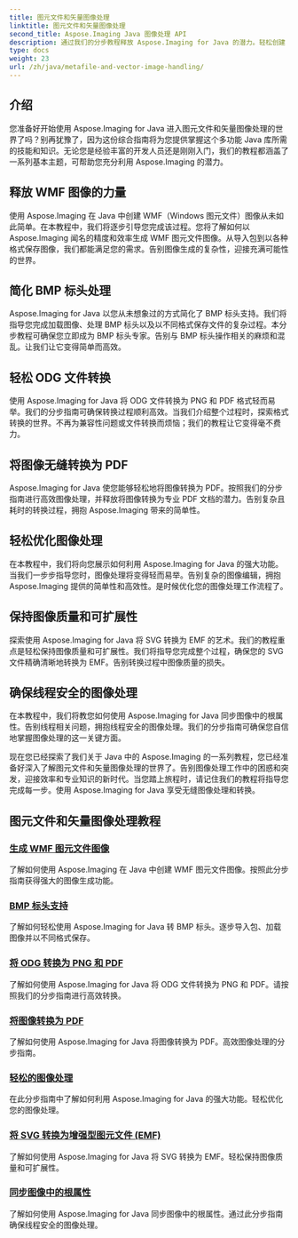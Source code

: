 ```yaml
---
title: 图元文件和矢量图像处理
linktitle: 图元文件和矢量图像处理
second_title: Aspose.Imaging Java 图像处理 API
description: 通过我们的分步教程释放 Aspose.Imaging for Java 的潜力。轻松创建 WMF 图元文件图像、处理 BMP 标头等。
type: docs
weight: 23
url: /zh/java/metafile-and-vector-image-handling/
---
```

## 介绍

您准备好开始使用 Aspose.Imaging for Java 进入图元文件和矢量图像处理的世界了吗？别再犹豫了，因为这份综合指南将为您提供掌握这个多功能 Java 库所需的技能和知识。无论您是经验丰富的开发人员还是刚刚入门，我们的教程都涵盖了一系列基本主题，可帮助您充分利用 Aspose.Imaging 的潜力。

## 释放 WMF 图像的力量

使用 Aspose.Imaging 在 Java 中创建 WMF（Windows 图元文件）图像从未如此简单。在本教程中，我们将逐步引导您完成该过程。您将了解如何以 Aspose.Imaging 闻名的精度和效率生成 WMF 图元文件图像。从导入包到以各种格式保存图像，我们都能满足您的需求。告别图像生成的复杂性，迎接充满可能性的世界。

## 简化 BMP 标头处理

Aspose.Imaging for Java 以您从未想象过的方式简化了 BMP 标头支持。我们将指导您完成加载图像、处理 BMP 标头以及以不同格式保存文件的复杂过程。本分步教程可确保您立即成为 BMP 标头专家。告别与 BMP 标头操作相关的麻烦和混乱。让我们让它变得简单而高效。

## 轻松 ODG 文件转换

使用 Aspose.Imaging for Java 将 ODG 文件转换为 PNG 和 PDF 格式轻而易举。我们的分步指南可确保转换过程顺利高效。当我们介绍整个过程时，探索格式转换的世界。不再为兼容性问题或文件转换而烦恼；我们的教程让它变得毫不费力。

## 将图像无缝转换为 PDF

Aspose.Imaging for Java 使您能够轻松地将图像转换为 PDF。按照我们的分步指南进行高效图像处理，并释放将图像转换为专业 PDF 文档的潜力。告别复杂且耗时的转换过程，拥抱 Aspose.Imaging 带来的简单性。

## 轻松优化图像处理

在本教程中，我们将向您展示如何利用 Aspose.Imaging for Java 的强大功能。当我们一步步指导您时，图像处理将变得轻而易举。告别复杂的图像编辑，拥抱 Aspose.Imaging 提供的简单性和高效性。是时候优化您的图像处理工作流程了。

## 保持图像质量和可扩展性

探索使用 Aspose.Imaging for Java 将 SVG 转换为 EMF 的艺术。我们的教程重点是轻松保持图像质量和可扩展性。我们将指导您完成整个过程，确保您的 SVG 文件精确清晰地转换为 EMF。告别转换过程中图像质量的损失。

## 确保线程安全的图像处理

在本教程中，我们将教您如何使用 Aspose.Imaging for Java 同步图像中的根属性。告别线程相关问题，拥抱线程安全的图像处理。我们的分步指南可确保您自信地掌握图像处理的这一关键方面。

现在您已经探索了我们关于 Java 中的 Aspose.Imaging 的一系列教程，您已经准备好深入了解图元文件和矢量图像处理的世界了。告别图像处理工作中的困惑和突发，迎接效率和专业知识的新时代。当您踏上旅程时，请记住我们的教程将指导您完成每一步。使用 Aspose.Imaging for Java 享受无缝图像处理和转换。
## 图元文件和矢量图像处理教程
### [生成 WMF 图元文件图像](./generate-wmf-metafile-images/)
了解如何使用 Aspose.Imaging 在 Java 中创建 WMF 图元文件图像。按照此分步指南获得强大的图像生成功能。
### [BMP 标头支持](./bmp-header-support/)
了解如何轻松使用 Aspose.Imaging for Java 转 BMP 标头。逐步导入包、加载图像并以不同格式保存。
### [将 ODG 转换为 PNG 和 PDF](./odg-file-format-support/)
了解如何使用 Aspose.Imaging for Java 将 ODG 文件转换为 PNG 和 PDF。请按照我们的分步指南进行高效转换。
### [将图像转换为 PDF](./pdf-dpi-settings-configuration/)
了解如何使用 Aspose.Imaging for Java 将图像转换为 PDF。高效图像处理的分步指南。
### [轻松的图像处理](./otg-file-format-support/)
在此分步指南中了解如何利用 Aspose.Imaging for Java 的强大功能。轻松优化您的图像处理。
### [将 SVG 转换为增强型图元文件 (EMF)](./convert-svg-to-enhanced-metafile/)
了解如何使用 Aspose.Imaging for Java 将 SVG 转换为 EMF。轻松保持图像质量和可扩展性。
### [同步图像中的根属性](./synchronize-root-property-in-images/)
了解如何使用 Aspose.Imaging for Java 同步图像中的根属性。通过此分步指南确保线程安全的图像处理。